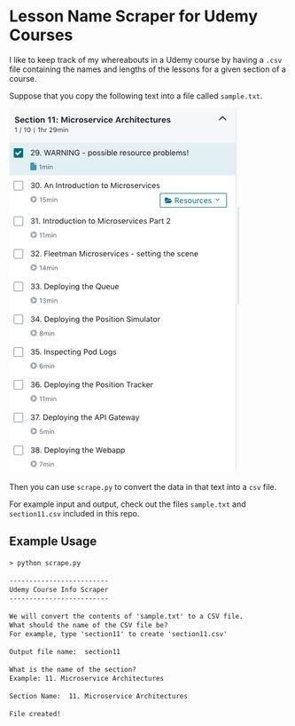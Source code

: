 # Lesson Name Scraper for Udemy Courses

I like to keep track of my whereabouts in a Udemy course by having a `.csv` file containing the names and lengths of the lessons for a given section of a course.

Suppose that you copy the following text into a file called `sample.txt`.

![image](image.png)

Then you can use `scrape.py` to convert the data in that text into a `csv` file.

For example input and output, check out the files `sample.txt` and `section11.csv` included in this repo.

## Example Usage

```
> python scrape.py

-------------------------
Udemy Course Info Scraper
-------------------------

We will convert the contents of 'sample.txt' to a CSV file.
What should the name of the CSV file be?
For example, type 'section11' to create 'section11.csv'

Output file name:  section11

What is the name of the section?
Example: 11. Microservice Architectures

Section Name:  11. Microservice Architectures

File created!

```
